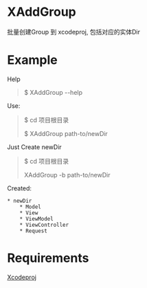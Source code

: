 # XAddGroup

批量创建Group 到 xcodeproj, 包括对应的实体Dir

# Example

Help
> $ XAddGroup --help

Use:

> $ cd 项目根目录
> 
> $ XAddGroup  path-to/newDir 

Just Create newDir

> $ cd 项目根目录
> 
> XAddGroup  -b  path-to/newDir 

Created:

```
* newDir
	* Model
	* View
	* ViewModel
	* ViewController
	* Request
```

# Requirements

[Xcodeproj](https://github.com/CocoaPods/Xcodeproj)








